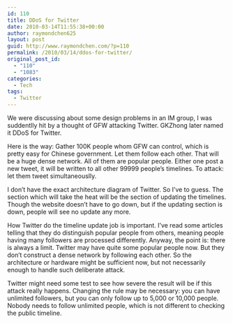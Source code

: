 ```yaml
---
id: 110
title: DDoS for Twitter
date: 2010-03-14T11:55:38+00:00
author: raymondchen625
layout: post
guid: http://www.raymondchen.com/?p=110
permalink: /2010/03/14/ddos-for-twitter/
original_post_id:
  - "110"
  - "1083"
categories:
  - Tech
tags:
  - Twitter
---
```

We were discussing about some design problems in an IM group, I was suddentlly hit by a thought of GFW attacking Twitter. GKZhong later named it DDoS for Twitter.

Here is the way: Gather 100K people whom GFW can control, which is pretty easy for Chinese government. Let them follow each other. That will be a huge dense network. All of them are popular people. Either one post a new tweet, it will be written to all other 99999 people&#8217;s timelines. To attack: let them tweet simultaneouslly.

I don&#8217;t have the exact architecture diagram of Twitter. So I&#8217;ve to guess. The section which will take the heat will be the section of updating the timelines. Though the website doesn&#8217;t have to go down, but if the updating section is down, people will see no update any more.

How Twitter do the timeline update job is important. I&#8217;ve read some articles telling that they do distinguish popular people from others, meaning people having many followers are processed differently. Anyway, the point is: there is always a limit. Twitter may have quite some popular people now. But they don&#8217;t construct a dense network by following each other. So the architecture or hardware might be sufficient now, but not necessarily enough to handle such deliberate attack.

Twitter might need some test to see how severe the result will be if this attack really happens. Changing the rule may be necessary: you can have unlimited followers, but you can only follow up to 5,000 or 10,000 people. Nobody needs to follow unlimited people, which is not different to checking the public timeline.